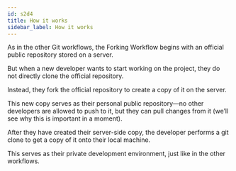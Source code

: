 ```yaml
---
id: s2d4
title: How it works
sidebar_label: How it works
---
```



As in the other Git workflows, the Forking Workflow begins with an official public repository stored on a server.

But when a new developer wants to start working on the project, they do not directly clone the official repository.


Instead, they fork the official repository to create a copy of it on the server.

This new copy serves as their personal public repository—no other developers are allowed to push to it, but they can pull changes from it (we’ll see why this is important in a moment).

After they have created their server-side copy, the developer performs a git clone to get a copy of it onto their local machine.

This serves as their private development environment, just like in the other workflows.
